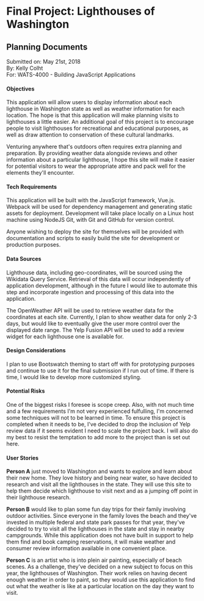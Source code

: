 # Final Project: Lighthouses of Washington

## Planning Documents

Submitted on: May 21st, 2018    
By: Kelly Colht    
For: WATS-4000 - Building JavaScript Applications    

#### Objectives

This application will allow users to display information about each lighthouse in Washington state as well as weather information for each location. The hope is that this application will make planning visits to lighthouses a little easier. An additional goal of this project is to encourage people to visit lighthouses for recreational and educational purposes, as well as draw attention to conservation of these cultural landmarks.

Venturing anywhere that's outdoors often requires extra planning and preparation. By providing weather data alongside reviews and other information about a particular lighthouse, I hope this site will make it easier for potential visitors to wear the appropriate attire and pack well for the elements they'll encounter.

#### Tech Requirements

This application will be built with the JavaScript framework, Vue.js. Webpack will be used for dependency management and generating static assets for deployment. Development will take place locally on a Linux host machine using NodeJS Git, with Git and GitHub for version control.

Anyone wishing to deploy the site for themselves will be provided with documentation and scripts to easily build the site for development or production purposes.

#### Data Sources

Lighthouse data, including geo-coordinates, will be sourced using the Wikidata Query Service. Retrieval of this data will occur independently of application development, although in the future I would like to automate this step and incorporate ingestion and processing of this data into the application.

The OpenWeather API will be used to retrieve weather data for the coordinates at each site. Currently, I plan to show weather data for only 2-3 days, but would like to eventually give the user more control over the displayed date range. The Yelp Fusion API will be used to add a review widget for each lighthouse one is available for.

#### Design Considerations

I plan to use Bootswatch theming to start off with for prototyping purposes and continue to use it for the final submission if I run out of time. If there is time, I would like to develop more customized styling.

#### Potential Risks

One of the biggest risks I foresee is scope creep. Also, with not much time and a few requirements I'm not very experienced fulfulling, I'm concerned some techniques will not to be learned in time. To ensure this project is completed when it needs to be, I've decided to drop the inclusion of Yelp review data if it seems evident I need to scale the project back. I will also do my best to resist the temptation to add more to the project than is set out here.


#### User Stories

**Person A** just moved to Washington and wants to explore and learn about their new home. They love history and being near water, so have decided to research and visit all the lighthouses in the state. They will use this site to help them decide which lighthouse to visit next and as a jumping off point in their lighthouse research. 

**Person B** would like to plan some fun day trips for their family involving outdoor activities. Since everyone in the family loves the beach and they've invested in multiple federal and state park passes for that year, they've decided to try to visit all the lighthouses in the state and stay in nearby campgrounds. While this application does not have built in support to help them find and book camping reservations, it will make weather and consumer review information available in one convenient place.

**Person C** is an artist who is into plein air painting, especially of beach scenes. As a challenge, they've decided on a new subject to focus on this year, the lighthouses of Washington. Their work relies on having decent enough weather in order to paint, so they would use this application to find out what the weather is like at a particular location on the day they want to visit.